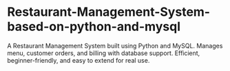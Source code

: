 # Restaurant-Management-System-based-on-python-and-mysql
A Restaurant Management System built using Python and MySQL. Manages menu, customer orders, and billing with database support. Efficient, beginner-friendly, and easy to extend for real use.

